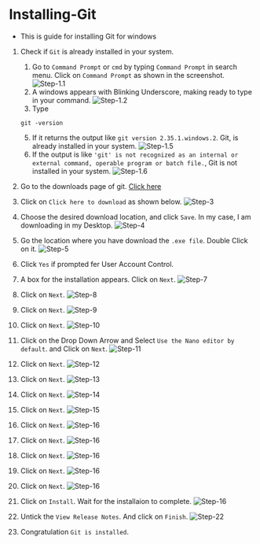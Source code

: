 # Installing-Git
- This is guide for installing Git for windows

1. Check if `Git` is already installed in your system.
    1. Go to `Command Prompt` or `cmd` by typing `Command Prompt` in search menu. Click on `Command Prompt` as shown in the screenshot.
    ![Step-1.1](./assests/1.png)
    3. A windows appears with Blinking Underscore, making ready to type in your command.
    ![Step-1.2](./assests/2.png)
    5. Type
    ```
    git -version
    ```
    5. If it returns the output like `git version 2.35.1.windows.2`. Git, is already installed in your system.
    ![Step-1.5](./assests/23.png)
    7. If the output is like `'git' is not recognized as an internal or external command, operable program or batch file.`, Git is not installed in your system.
    ![Step-1.6](./assests/3.png)

2. Go to the downloads page of git. [Click here](https://git-scm.com/download/win)
3. Click on `Click here to download` as shown below.
![Step-3](./assests/4.png)
4. Choose the desired download location, and click `Save`. In my case, I am downloading in my Desktop.
![Step-4](./assests/5.png)
5. Go the location where you have download the `.exe file`. Double Click on it.
![Step-5](./assests/6.png)
6. Click `Yes` if prompted fer User Account Control.
7. A box for the installation appears. Click on `Next`.
![Step-7](./assests/7.png)
8. Click on `Next`.
![Step-8](./assests/8.png)
9. Click on `Next`.
![Step-9](./assests/9.png)
10. Click on `Next`.
![Step-10](./assests/10.png)
11. Click on the Drop Down Arrow and Select `Use the Nano editor by default`. and Click on `Next`.
![Step-11](./assests/11.png)
12. Click on `Next`.
![Step-12](./assests/12.png)
13. Click on `Next`.
![Step-13](./assests/13.png)
14. Click on `Next`.
![Step-14](./assests/14.png)
15. Click on `Next`.
![Step-15](./assests/15.png)
16. Click on `Next`.
![Step-16](./assests/16.png)
17. Click on `Next`.
![Step-16](./assests/17.png)
18. Click on `Next`.
![Step-16](./assests/18.png)
19. Click on `Next`.
![Step-16](./assests/19.png)
20. Click on `Next`.
![Step-16](./assests/20.png)
21. Click on `Install`. Wait for the installaion to complete.
![Step-16](./assests/21.png)
22. Untick the `View Release Notes`. And click on `Finish`.
![Step-22](./assests/22.png)
23. Congratulation `Git is installed`.
